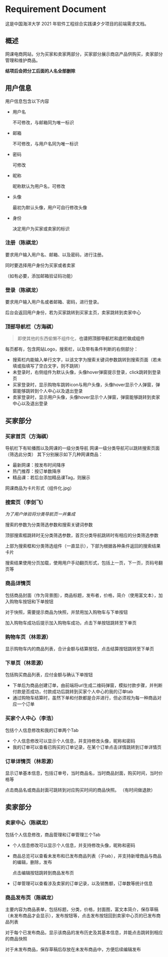 # Requirement Document

这是中国海洋大学 2021 年软件工程综合实践课夕夕项目的前端需求文档。

## 概述

网课电商网站，分为买家和卖家两部分，买家部分展示商店产品供购买，卖家部分管理和维护商品。

**结项后会把分工后面的人名全部删除**

## 用户信息

用户信息包含以下内容

- 用户名

  不可修改，与邮箱同为唯一标识

- 邮箱

  不可修改，与用户名同为唯一标识

- 密码

  可修改

- 昵称

  昵称默认为用户名，可修改

- 头像

  最初为默认头像，用户可自行修改头像

- 身份

  决定用户为买家或卖家的标识

### 注册（陈祺龙）

要求用户输入用户名、邮箱、以及密码，进行注册。

同时要选择用户身份为买家或者卖家

（如有必要，添加邮箱验证码功能）

### 登录（陈祺龙）

要求用户输入用户名或者邮箱、密码，进行登录。

后台会返回用户身份，若为买家跳转到买家主页，卖家跳转到卖家中心

### 顶部导航栏（方海祺）

> 即使其他的东西偷懒不组件化，**也请把顶部导航栏和底栏做成组件**

每页都有，包含网站Logo，搜索栏，以及带有条件判断的右侧部分：
- 搜索栏内能输入单行文字，以该文字为搜索关键词参数跳转到搜索页面（若未填或指填写了空白文字，则不跳转）
- 未登录时，右侧组件为默认头像，头像hover弹窗提示登录，click跳转到登录页
- 买家登录时，显示购物车跳转icon与用户头像，头像hover显示个人弹窗，弹窗能够跳转到个人中心以及退出登录
- 卖家登录时，显示用户头像，头像hover显示个人弹窗，弹窗能够跳转到卖家中心以及退出登录

## 买家部分

### 买家首页（方海祺）

导航栏下有轮播图以及网课的一级分类导航
网课一级分类导航可以跳转搜索页面（筛选此分类）
其下分别展示如下几种网课商品：
- 最新网课：按发布时间降序
- 热门推荐：按订单数降序
- 精品课：若后台添加精品课Tag，则展示

网课商品为卡片形式（组件化.jpg）

### 搜索页（李剑飞）

*为了用户体验将分类导航页一并集成*

搜索的参数为分类筛选参数和搜索关键词参数

顶部搜索框跳转时无分类筛选参数，首页分类导航跳转时有相应的分类筛选参数

上部为搜索框和分类筛选组件（一直显示），下部为根据各种条件返回的搜索结果卡片

搜索结果使用分页加载，使用用户手动翻页形式，包括上一页，下一页，页码号翻页等

### 商品详情页

包括商品封面（作为背景图），商品标题，发布者，价格，简介（使用富文本），加入购物车按钮和下单按钮

对于快照，需要提示商品为快照，并禁用加入购物车与下单按钮

加入购物车成功后提示加入购物车成功，点击下单按钮跳转至下单页

### 购物车页（林思源）

显示购物车内的商品列表，合计金额与结算按钮，点击结算按钮跳转至下单页

### 下单页（林思源）

包括购买商品列表，应付金额与确认下单按钮

- 下单后为商品创建订单，由前端将url生成二维码弹窗，模拟付款步骤，并判断付款是否成功，付款成功后跳转到买家个人中心的我的订单tab
- 通过购物车结算时，虽然下单和付款都是合并进行，但必须视为每一种商品对应一个订单

### 买家个人中心（李浩）

包括个人信息修改和我的订单两个Tab

- 个人信息修改可以显示个人信息，并支持修改头像，昵称和密码
- 我的订单可以查看已购买的订单记录，在某个订单点击详情跳转到订单详情页

### 订单详情页（林思源）
显示订单基本信息，包括订单号，当时商品名，当时商品封面，购买时间，当时价格等

点击商品名或商品封面可跳转到对应购买时间的商品快照。
（有时间做退款）

## 卖家部分

### 卖家中心（陈祺龙）

包括个人信息修改，商品管理和订单管理三个Tab

- 个人信息修改可以显示个人信息，并支持修改头像，昵称和密码
- 商品总览可以查看未发布和已发布商品列表（子tab），并支持新增商品与商品的编辑，删除，发布

  点击编辑按钮跳转到商品发布页

- 订单管理可以查看涉及卖家的订单记录，以及销售额，订单数等统计信息

### 商品发布页（陈祺龙）

主要内容为商品表单，包括标题，分类，价格，封面图，富文本简介，保存草稿（未发布商品才会显示），发布按钮等，点击发布按钮回到卖家中心页的已发布商品列表

对于每个已发布商品，显示该商品的发布历史及其基本信息，并能点击跳转到相应的商品快照

对于未发布商品，保存草稿后存放在未发布商品中，方便后续编辑发布

